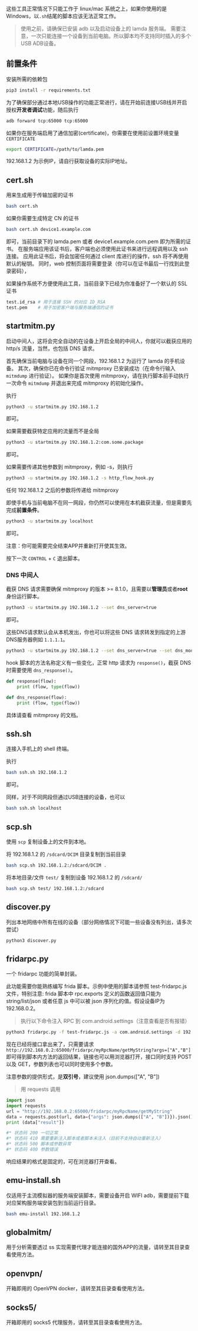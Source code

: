 这些工具正常情况下只能工作于 linux/mac 系统之上，如果你使用的是 Windows，以`.sh`结尾的脚本应该无法正常工作。

> 使用之前，请确保已安装 adb 以及启动设备上的 lamda 服务端。
> 需要注意，一次只能连接一个设备到当前电脑。所以脚本均不支持同时插入的多个USB ADB设备。

## 前置条件
安装所需的依赖包
```bash
pip3 install -r requirements.txt
```

为了确保部分通过本地USB操作的功能正常进行，请在开始前连接USB线并开启授权**开发者调试**功能，随后执行
```bash
adb forward tcp:65000 tcp:65000
```

如果你在服务端启用了通信加密(certificate)，你需要在使用前设置环境变量 `CERTIFICATE`
```bash
export CERTIFICATE=/path/to/lamda.pem
```

192.168.1.2 为示例IP，请自行获取设备的实际IP地址。

## cert.sh

用来生成用于传输加密的证书
```bash
bash cert.sh
```

如果你需要生成特定 CN 的证书
```bash
bash cert.sh device1.example.com
```

即可，当前目录下的 lamda.pem 或者 device1.example.com.pem 即为所需的证书。
在服务端应用该证书后，客户端也必须使用此证书来进行远程调用以及 ssh 连接。
应用此证书后，将会加密任何通过 client 库进行的操作，ssh 将不再使用默认的秘钥。
同时，web 控制页面将需要登录（你可以在证书最后一行找到此登录密码），

如果操作系统不方便使用此工具，当前目录下已经为你准备好了一个默认的 SSL 证书

```bash
test.id_rsa # 用于连接 SSH 的对应 ID_RSA
test.pem    # 用于加密客户端与服务端通信的证书
```

## startmitm.py

启动中间人，这将会完全自动的在设备上开启全局的中间人，你就可以截获应用的 http/s 流量，当然，也包括 DNS 请求。

首先确保当前电脑与设备在同一个网段，192.168.1.2 为运行了 lamda 的手机设备。
其次，确保你已在命令行验证 mitmproxy 已安装成功（在命令行输入 `mitmdump` 进行验证）。
如果你是首次使用 mitmproxy，请在执行脚本前手动执行一次命令 `mitmdump` 并退出来完成
mitmproxy 的初始化操作。

执行
```bash
python3 -u startmitm.py 192.168.1.2
```
即可。

如果需要截获特定应用的流量而不是全局
```bash
python3 -u startmitm.py 192.168.1.2:com.some.package
```
即可。

如果需要传递其他参数到 mitmproxy，例如 -s，则执行
```bash
python3 -u startmitm.py 192.168.1.2 -s http_flow_hook.py
```
任何 192.168.1.2 之后的参数将传递给 mitmproxy

即使手机与当前电脑不在同一网段，你仍然可以使用在本机截获流量，但是需要先完成**前置条件**。
```bash
python3 -u startmitm.py localhost
```
即可。

注意：你可能需要完全结束APP并重新打开使其生效。

按下一次 `CONTROL` + `C` 退出脚本。

### DNS 中间人

截获 DNS 请求需要确保 mitmproxy 的版本 >= 8.1.0，且需要以**管理员**或者**root**身份运行脚本。
```bash
python3 -u startmitm.py 192.168.1.2 --set dns_server=true
```
即可。

这些DNS请求默认会从本机发出，你也可以将这些 DNS 请求转发到指定的上游DNS服务器例如 `1.1.1.1`。
```bash
python3 -u startmitm.py 192.168.1.2 --set dns_server=true --set dns_mode=reverse:1.1.1.1
```

hook 脚本的方法名称定义有一些变化，正常 http 请求为 `response()`，截获 DNS 时需要使用 `dns_response()`。

```python
def response(flow):
    print (flow, type(flow))

def dns_response(flow):
    print (flow, type(flow))
```

具体请查看 mitmproxy 的文档。

## ssh.sh

连接入手机上的 shell 终端。

执行
```bash
bash ssh.sh 192.168.1.2
```
即可。

同样，对于不同网段但通过USB连接的设备，也可以
```bash
bash ssh.sh localhost
```

## scp.sh

使用 `scp` 复制设备上的文件到本地。

将 192.168.1.2 的 `/sdcard/DCIM` 目录复制到当前目录

```bash
bash scp.sh 192.168.1.2:/sdcard/DCIM .
```

将本地目录/文件 `test/` 复制到设备 192.168.1.2 的 `/sdcard/`

```bash
bash scp.sh test/ 192.168.1.2:/sdcard
```

## discover.py

列出本地网络中所有在线的设备（部分网络情况下可能一些设备没有列出，请多次尝试）

```bash
python3 discover.py
```

## fridarpc.py

一个 fridarpc 功能的简单封装。

此功能需要你能熟练编写 frida 脚本。示例中使用的脚本请参照 test-fridarpc.js 文件，特别注意: frida 脚本中 rpc.exports 定义的函数返回值只能为 string/list/json 或者任意 js 中可以被 json 序列化的值。假设设备IP为 192.168.0.2。

> 执行以下命令注入 RPC 到 com.android.settings（注意查看是否有报错）

```bash
python3 fridarpc.py -f test-fridarpc.js -a com.android.settings -d 192.168.0.2
```

现在已经将接口拿出来了，只需要请求 `http://192.168.0.2:65000/fridarpc/myRpcName/getMyString?args=["A","B"]` 即可得到脚本内方法的返回结果，链接也可以用浏览器打开，接口同时支持 POST 以及 GET，参数列表也可以同时使用多个参数。

注意参数的提供形式，是**双引号**，建议使用 json.dumps(["A", "B"])

> 用 requests 调用
```python
import json
import requests
url = "http://192.168.0.2:65000/fridarpc/myRpcName/getMyString"
data = requests.post(url, data={"args": json.dumps(["A", "B"])}).json()
print (data["result"])

#* 状态码 200 一切正常
#* 状态码 410 需要重新注入脚本或者脚本未注入（目前不支持自动重新注入）
#* 状态码 500 脚本或参数异常
#* 状态码 400 参数错误
```

响应结果的格式是固定的，可在浏览器打开查看。

## emu-install.sh

仅适用于主流模拟器的服务端安装脚本，需要设备开启 WIFI adb，需要提前下载
对应架构服务端安装包到当前运行目录。

```bash
bash emu-install 192.168.1.2
```

## globalmitm/

用于分析需要透过 ss 实现需要代理才能连接的国外APP的流量，请转至其目录查看使用方法。

## openvpn/

开箱即用的 OpenVPN docker，请转至其目录查看使用方法。

## socks5/

开箱即用的 socks5 代理服务，请转至其目录查看使用方法。
